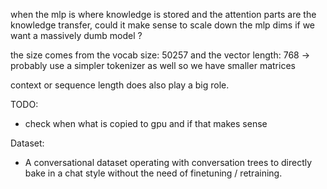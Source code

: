 when the mlp is where knowledge is stored and the attention parts are the knowledge transfer,
could it make sense to scale down the mlp dims if we want a massively dumb model ?

the size comes from the vocab size: 50257 and the vector length: 768
-> probably use a simpler tokenizer as well so we have smaller matrices

context or sequence length does also play a big role.


TODO:
- check when what is copied to gpu and if that makes sense


Dataset:
* A conversational dataset operating with conversation trees to directly bake in a chat style without
the need of finetuning / retraining.